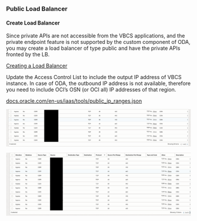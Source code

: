 ### Public Load Balancer

#### Create Load Balancer

Since private APIs are not accessible from the VBCS applications, and the private endpoint feature is not supported by the custom component of ODA, you may create a load balancer of type public and have the private APIs fronted by the LB.

[Creating a Load Balancer](https://docs.oracle.com/en-us/iaas/Content/Balance/Tasks/managingloadbalancer_topic-Creating_Load_Balancers.htm)

Update the Access Control List to include the output IP address of VBCS instance. In case of ODA, the outbound IP address is not available, therefore you need to include OCI’s OSN (or OCI all) IP addresses of that region.

[docs.oracle.com/en-us/iaas/tools/public_ip_ranges.json](https://docs.oracle.com/en-us/iaas/tools/public_ip_ranges.json)


![ ](./business_media/media/ingress-1.png)


![ ](./business_media/media/ingress-2.png)
